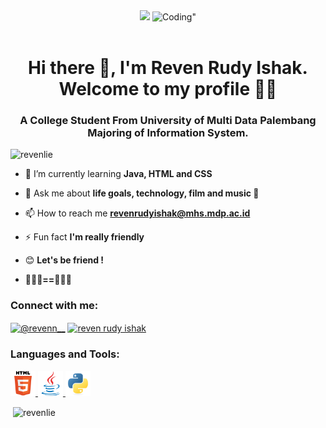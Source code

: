 <div align="center"> 
  <img src="https://blogger.googleusercontent.com/img/b/R29vZ2xl/AVvXsEgX2Rc0ZQZqmD-2xsdCUncaDqsCPD8XRepwmw2k03VLhHzPYUV8rztRBIMrr9BgnzeiBybmmgORwn8Ydze2SUkyBqDIt8QhWvDay_aOFHpa_IQLoXwuDHiHD5d4iEfsKSSm0jmRx5zaM7Q5eegW7RCsoffxU64dZdp5iW4uInZK5GLY40AHSjOe1KWR/s1366/20230309_224825_0000.png"/>
  <img align"right" alt=Coding" width="400" src="">
</div><br />

<h1 align="center">Hi there 👋, I'm Reven Rudy Ishak. Welcome to my profile ✌🏻</h1>
<h3 align="center">A College Student From University of Multi Data Palembang Majoring of Information System.</h3>

<p align="left"> <img src="https://komarev.com/ghpvc/?username=revenlie&label=Profile%20views&color=0e75b6&style=flat" alt="revenlie" /> </p>

- 🌱 I’m currently learning **Java, HTML and CSS**

- 💬 Ask me about **life goals, technology, film and music 🎼**

- 📫 How to reach me **revenrudyishak@mhs.mdp.ac.id**

- ⚡ Fun fact **I'm really friendly**

- 😊 **Let's be friend !**

- **👩🏻‍💻==👩🏻‍💻**

<h3 align="left">Connect with me:</h3>
<p align="left">
<a href="https://instagram.com/@revenn__" target="blank"><img align="center" src="https://raw.githubusercontent.com/rahuldkjain/github-profile-readme-generator/master/src/images/icons/Social/instagram.svg" alt="@revenn__" height="30" width="40" /></a>
<a href="https://www.youtube.com/c/reven rudy ishak" target="blank"><img align="center" src="https://raw.githubusercontent.com/rahuldkjain/github-profile-readme-generator/master/src/images/icons/Social/youtube.svg" alt="reven rudy ishak" height="30" width="40" /></a>
</p>

<h3 align="left">Languages and Tools:</h3>
<p align="left"> <a href="https://www.w3.org/html/" target="_blank" rel="noreferrer"> <img src="https://raw.githubusercontent.com/devicons/devicon/master/icons/html5/html5-original-wordmark.svg" alt="html5" width="40" height="40"/> </a> <a href="https://www.java.com" target="_blank" rel="noreferrer"> <img src="https://raw.githubusercontent.com/devicons/devicon/master/icons/java/java-original.svg" alt="java" width="40" height="40"/> </a> <a href="https://www.python.org" target="_blank" rel="noreferrer"> <img src="https://raw.githubusercontent.com/devicons/devicon/master/icons/python/python-original.svg" alt="python" width="40" height="40"/> </a> </p>

<p>&nbsp;<img align="center" src="https://github-readme-stats.vercel.app/api?username=revenlie&show_icons=true&locale=en" alt="revenlie" /></p>
